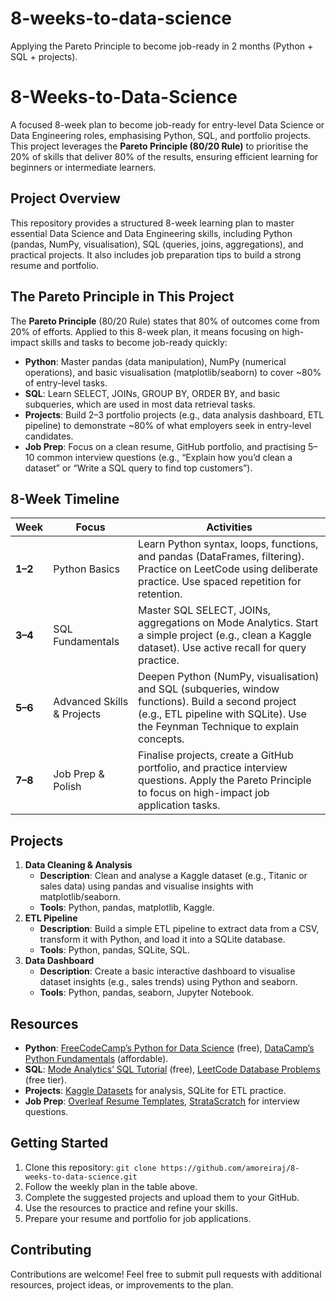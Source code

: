 # 8-weeks-to-data-science
Applying the Pareto Principle to become job-ready in 2 months (Python + SQL + projects).


# 8-Weeks-to-Data-Science

A focused 8-week plan to become job-ready for entry-level Data Science or Data Engineering roles, emphasising Python, SQL, and portfolio projects. This project leverages the **Pareto Principle (80/20 Rule)** to prioritise the 20% of skills that deliver 80% of the results, ensuring efficient learning for beginners or intermediate learners.

## Project Overview

This repository provides a structured 8-week learning plan to master essential Data Science and Data Engineering skills, including Python (pandas, NumPy, visualisation), SQL (queries, joins, aggregations), and practical projects. It also includes job preparation tips to build a strong resume and portfolio.

## The Pareto Principle in This Project

The **Pareto Principle** (80/20 Rule) states that 80% of outcomes come from 20% of efforts. Applied to this 8-week plan, it means focusing on high-impact skills and tasks to become job-ready quickly:
- **Python**: Master pandas (data manipulation), NumPy (numerical operations), and basic visualisation (matplotlib/seaborn) to cover ~80% of entry-level tasks.
- **SQL**: Learn SELECT, JOINs, GROUP BY, ORDER BY, and basic subqueries, which are used in most data retrieval tasks.
- **Projects**: Build 2–3 portfolio projects (e.g., data analysis dashboard, ETL pipeline) to demonstrate ~80% of what employers seek in entry-level candidates.
- **Job Prep**: Focus on a clean resume, GitHub portfolio, and practising 5–10 common interview questions (e.g., “Explain how you’d clean a dataset” or “Write a SQL query to find top customers”).

## 8-Week Timeline

| Week | Focus | Activities |
|------|-------|------------|
| **1–2** | Python Basics | Learn Python syntax, loops, functions, and pandas (DataFrames, filtering). Practice on LeetCode using deliberate practice. Use spaced repetition for retention. |
| **3–4** | SQL Fundamentals | Master SQL SELECT, JOINs, aggregations on Mode Analytics. Start a simple project (e.g., clean a Kaggle dataset). Use active recall for query practice. |
| **5–6** | Advanced Skills & Projects | Deepen Python (NumPy, visualisation) and SQL (subqueries, window functions). Build a second project (e.g., ETL pipeline with SQLite). Use the Feynman Technique to explain concepts. |
| **7–8** | Job Prep & Polish | Finalise projects, create a GitHub portfolio, and practice interview questions. Apply the Pareto Principle to focus on high-impact job application tasks. |

## Projects

1. **Data Cleaning & Analysis**  
   - **Description**: Clean and analyse a Kaggle dataset (e.g., Titanic or sales data) using pandas and visualise insights with matplotlib/seaborn.  
   - **Tools**: Python, pandas, matplotlib, Kaggle.  
2. **ETL Pipeline**  
   - **Description**: Build a simple ETL pipeline to extract data from a CSV, transform it with Python, and load it into a SQLite database.  
   - **Tools**: Python, pandas, SQLite, SQL.  
3. **Data Dashboard**  
   - **Description**: Create a basic interactive dashboard to visualise dataset insights (e.g., sales trends) using Python and seaborn.  
   - **Tools**: Python, pandas, seaborn, Jupyter Notebook.

## Resources

- **Python**: [FreeCodeCamp’s Python for Data Science](https://www.freecodecamp.org/learn/data-analysis-with-python/) (free), [DataCamp’s Python Fundamentals](https://www.datacamp.com/) (affordable).  
- **SQL**: [Mode Analytics’ SQL Tutorial](https://mode.com/sql-tutorial/) (free), [LeetCode Database Problems](https://leetcode.com/problemset/database/) (free tier).  
- **Projects**: [Kaggle Datasets](https://www.kaggle.com/datasets) for analysis, SQLite for ETL practice.  
- **Job Prep**: [Overleaf Resume Templates](https://www.overleaf.com/gallery/tagged/cv), [StrataScratch](https://www.stratascratch.com/) for interview questions.

## Getting Started

1. Clone this repository: `git clone https://github.com/amoreiraj/8-weeks-to-data-science.git`
2. Follow the weekly plan in the table above.
3. Complete the suggested projects and upload them to your GitHub.
4. Use the resources to practice and refine your skills.
5. Prepare your resume and portfolio for job applications.

## Contributing

Contributions are welcome! Feel free to submit pull requests with additional resources, project ideas, or improvements to the plan.

